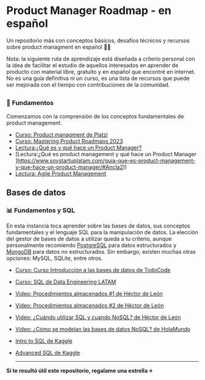 # Product Manager Roadmap - en español
Un repositorio más con conceptos básicos, desafíos técnicos y recursos sobre product managment en español 🧙✨

Nota: la siguiente ruta de aprendizaje está diseñada a criterio personal con la idea de facilitar el estudio de aquellos interesados en aprender de producto con material libre, gratuito y en español que encontré en internet. No es una guía definitiva ni un curso, es una lista de recursos que puede ser mejorada con el tiempo con contribuciones de la comunidad.

## 
### 🚀 Fundamentos
Comenzamos con la comprensión de los conceptos fundamentales de product management.

- [Curso: Product managment de Platzi](https://platzi.com/cursos/product-management/)
- [Curso: Mastering Product Roadmaps 2023](https://www.udemy.com/course/product-roadmaps/?utm_source=adwords&utm_medium=udemyads&utm_campaign=LongTail_la.EN_cc.ROW&utm_content=deal4584&utm_term=_._ag_77879424214_._ad_535397245866_._kw__._de_c_._dm__._pl__._ti_dsa-1007766171552_._li_1003654_._pd__._&matchtype=&gad_source=1&gclid=Cj0KCQiA4NWrBhD-ARIsAFCKwWvjhC0MWLGYUkXwKa3IL7P83SLeCGBZmUhn1fHDtR_yATQxBmN79goaAgIGEALw_wcB)
- [Lectura:¿Qué es y qué hace un Product Manager? ](https://www.iebschool.com/blog/que-hay-de-los-product-manager-comercio-ventas/)
- [Lectura:¿Qué es product management y qué hace un Product Manager ]https://www.soystartuplatam.com/guia-que-es-product-management-y-que-hace-un-product-manager/#Ancla2))
- [Lectura: Agile Product Management](https://www.atlassian.com/agile/product-management#:~:text=Product%20management%20is%20an%20organizational,its%20customers%20first%20and%20foremost.)


## Bases de datos
### 📊 Fundamentos y SQL
En esta instancia toca aprender sobre las bases de datos, sus conceptos fundamentales y el lenguaje SQL para la manipulación de datos.
La elección del gestor de bases de datos a utilizar queda a tu criterio, aunque personalmente recomiendo [PostgreSQL](https://www.postgresql.org/) para datos estructurados y [MongoDB](https://www.mongodb.com/es) para datos no estructurados. Sin embargo, existen muchas otras opciones: MySQL, SQLite, entre otros.
- [Curso: Curso Introducción a las bases de datos de TodoCode](https://www.youtube.com/playlist?list=PLQxX2eiEaqbwcW3dkmUqJq7B-SXHyCglf)
- [Curso: SQL de Data Engineering LATAM](https://www.youtube.com/playlist?list=PLdxuOh58KNA6ybDbpk4pmk5BCxluqz5cS)
- [Video: Procedimientos almacenados #1 de Héctor de León](https://youtu.be/NCcc2aISGtE?si=SZpgTmkSRmYzzmRd)
- [Video: Procedimientos almacenados #2 de Héctor de León](https://youtu.be/B9yw925kdiw?si=WwndA4YEmzKS3MsN)
- [Video: ¿Cuándo utilizar SQL y cuando NoSQL? de Héctor de León](https://www.youtube.com/watch?v=EwJlyyq2urE&list=PLWYKfSbdsjJi6lb_dZ-UrGwRCJxmjhapl&index=9&ab_channel=hdeleon.net)
- [Video: ¿Cómo se modelan las bases de datos NoSQL? de HolaMundo](https://youtu.be/Zdlude8l8w4?si=gfIqq3gknpT4nDT4)
- [Intro to SQL de Kaggle](https://www.kaggle.com/learn/intro-to-sql)
- [Advanced SQL de Kaggle](https://www.kaggle.com/learn/advanced-sql)

  ---
**Si te resultó útil este repositorio, regalame una estrella ⭐**
